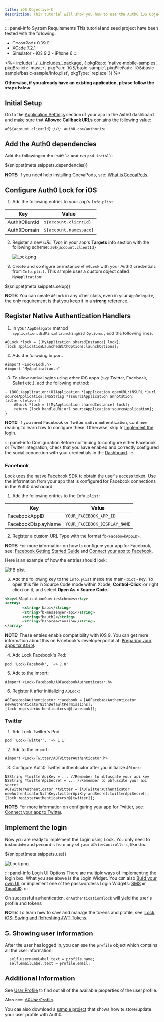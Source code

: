 ```yaml
---
title: iOS Objective-C
description: This tutorial will show you how to use the Auth0 iOS Objective-C SDK to add authentication and authorization to your mobile app.
---
```


::: panel-info System Requirements
This tutorial and seed project have been tested with the following:
* CocoaPods 0.39.0
* XCode 7.2.1
* Simulator - iOS 9.2 - iPhone 6
:::

<%= include('../../_includes/_package', {
  pkgRepo: 'native-mobile-samples',
  pkgBranch: 'master',
  pkgPath: 'iOS/basic-sample',
  pkgFilePath: 'iOS/basic-sample/basic-sample/Info.plist',
  pkgType: 'replace'
}) %>

**Otherwise, if you already have an existing application, please follow the steps below.**

## Initial Setup

Go to the [Application Settings](${uiAppSettingsURL}) section of your app in the Auth0 dashboard and make sure that **Allowed Callback URLs** contains the following value:

`a0${account.clientId}://\*.auth0.com/authorize`

## Add the Auth0 dependencies

Add the following to the `Podfile` and run `pod install`:

${snippet(meta.snippets.dependencies)}

**NOTE:** If you need help installing CocoaPods, see: [What is CocoaPods](http://guides.cocoapods.org/using/getting-started.html).

## Configure Auth0 Lock for iOS

1. Add the following entries to your app's `Info.plist`:

| Key | Value |
| --- | --- |
| Auth0ClientId | `${account.clientId}` |
| Auth0Domain | `${account.namespace}` |


2. Register a new _URL Type_ in  your app's **Targets** info section with the following scheme:
`a0${account.clientId}`

    ![Lock.png](/media/articles/native-platforms/ios-objc/url-type-register.png)

3. Create and configure an instance of `A0Lock` with your Auth0 credentials from `Info.plist`. This sample uses a custom object called `MyApplication`:

${snippet(meta.snippets.setup)}

**NOTE:** You can create `A0Lock` in any other class, even in your `AppDelegate`, the only requirement is that you keep it in a **strong** reference.

## Register Native Authentication Handlers

1. In your `AppDelegate` method `application:didFinishLaunchingWithOptions:`, add the following lines:

```objc
A0Lock *lock = [[MyApplication sharedInstance] lock];
[lock applicationLaunchedWithOptions:launchOptions];
```

2. Add the following import:

```objc
#import <Lock/Lock.h>
#import “MyApplication.h"
```

3. To allow native logins using other iOS apps (e.g: Twitter, Facebook, Safari etc.), add the following method:

```objc
- (BOOL)application:(UIApplication *)application openURL:(NSURL *)url sourceApplication:(NSString *)sourceApplication annotation:(id)annotation {
    A0Lock *lock = [[MyApplication sharedInstance] lock];
    return [lock handleURL:url sourceApplication:sourceApplication];
}
```

**NOTE:** If you need Facebook or Twitter native authentication, continue reading to learn how to configure these. Otherwise, skip to [Implement the login](#implement-the-login).

::: panel-info Configuration
Before continuing to configure either Facebook or Twitter integration, check that you have enabled and correctly configured the social connection with your credentials in the [Dashboard](${manage_url}/#/connections/social).
:::


### Facebook

Lock uses the native Facebook SDK to obtain the user's access token. Use the information from your app that is configured for Facebook connections in the Auth0 dashboard:

1. Add the following entries to the `Info.plist`:

  | Key | Value |
| --- | --- |
| FacebookAppID | `YOUR_FACEBOOK_APP_ID` |
| FacebookDisplayName | `YOUR_FACEBOOK_DISPLAY_NAME` |


2. Register a custom URL Type with the format `fb<FacebookAppID>`.

**NOTE:** For more information on how to configure your app for Facebook, see: [Facebook Getting Started Guide](https://developers.facebook.com/docs/ios/getting-started) and [Connect your app to Facebook](/connections/social/facebook).

Here is an example of how the entries should look:

![FB plist](/media/articles/native-platforms/ios-objc/fb-plist.png)

3. Add the following key to the `Info.plist` inside the main `<dict>` key. To open this file in Source Code mode within Xcode, **Control-Click** (or right click) on it, and select **Open As > Source Code**.

```xml
<key>LSApplicationQueriesSchemes</key>
<array>
        <string>fbapi</string>
        <string>fb-messenger-api</string>
        <string>fbauth2</string>
        <string>fbshareextension</string>
</array>
```
**NOTE:** These entries enable compatibility with iOS 9. You can get more information about this on Facebook's developer portal at: [Preparing your apps for iOS 9](https://developers.facebook.com/docs/ios/ios9).

4. Add Lock Facebook's Pod:

`pod 'Lock-Facebook', '~> 2.0'`

5. Add to the import:

`#import <Lock-Facebook/A0FacebookAuthenticator.h>`

6. Register it after initializing `A0Lock`:

```objc
A0FacebookAuthenticator *facebook = [A0FacebookAuthenticator newAuthenticatorWithDefaultPermissions];
[lock registerAuthenticators:@[facebook]];
```

### Twitter

1. Add Lock Twitter's Pod

`pod 'Lock-Twitter', '~> 1.1'`

2. Add to the import:

`#import <Lock-Twitter/A0TwitterAuthenticator.h>`

3. Configure Auth0 Twitter authenticator after you initialize `A0Lock`:

```objc
NSString *twitterApiKey = ... //Remember to obfuscate your api key
NSString *twitterApiSecret = ... //Remember to obfuscate your api secret
A0TwitterAuthenticator *twitter = [A0TwitterAuthenticator newAuthenticatorWithKey:twitterApiKey andSecret:twitterApiSecret];
[lock registerAuthenticators:@[twitter]];
```

**NOTE:** For more information on configuring your app for Twitter, see: [Connect your app to Twitter](/connections/social/twitter).

## Implement the login

Now you are ready to implement the Login using Lock. You only need to instantiate and present it from any of your `UIViewControllers`, like this:

${snippet(meta.snippets.use)}

![Lock.png](/media/articles/native-platforms/ios-objc/Lock-Widget-Screenshot.png)

::: panel-info Login UI Options
There are multiple ways of implementing the login box. What you see above is the Login Widget. You can also [Build your own UI](/libraries/lock-ios/use-your-own-ui), or implement one of the passwordless Login Widgets: [SMS](/libraries/lock-ios#sms) or [TouchID](/libraries/lock-ios#touchid).
:::

On successful authentication, `onAuthenticationBlock` will yield the user's profile and tokens.

**NOTE:** To learn how to save and manage the tokens and profile, see: [Lock iOS: Saving and Refreshing JWT Tokens](/libraries/lock-ios/save-and-refresh-jwt-tokens).

## 5. Showing user information

After the user has logged in, you can use the `profile` object which contains all the user information:

```objc
  self.usernameLabel.text = profile.name;
  self.emailLabel.text = profile.email;
```

## Additional Information

See [User Profile](/user-profile) to find out all of the available properties of the user profile. 

Also see: [A0UserProfile](https://github.com/auth0/Lock.iOS-OSX/blob/master/Lock/Core/A0UserProfile.h).

You can also download a [sample project](/package/native-mobile-samples/master?path=iOS/profile-sample-swift&file_path=iOS/profile-sample-swift/ProfileSample/Info.plist&type=replace&client_id=${account.clientId}) that shows how to store/update your user profile with Auth0.
